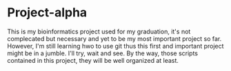 # Project-alpha
This is my bioinformatics project used for my graduation, it's not complecated but necessary and yet to be my most important project so far.
However, I'm still learning hwo to use git thus this first and important project might be in a jumble.
I'll try, wait and see.
By the way, those scripts contained in this project, they will be well organized at least.
